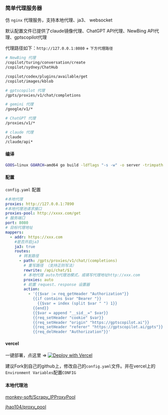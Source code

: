 ### 简单代理服务器

仿 `nginx` 代理服务，支持本地代理、ja3、 websocket

默认配置文件已提供了claude镜像代理、ChatGPT API代理、NewBing API代理、gptscopilot代理

代理路径如下：`http://127.0.0.1:8080` + `下方代理路径`
```bash
# NewBing 代理
/copilot/turing/conversation/create
/copilot/sydney/ChatHub

/copilot/codex/plugins/available/get
/copilot/images/kblob

# gptscopilot 代理
/gpts/proxies/v1/chat/completions

# gemini 代理
/google/v1/*

# ChatGPT 代理
/proxies/v1/*

# claude 代理
/claude
/claude/api*
```

#### 编译
```bash
GOOS=linux GOARCH=amd64 go build -ldflags "-s -w" -o server -trimpath
```

#### 配置
`config.yaml` 配置
```yaml
#本地代理
proxies: http://127.0.0.1:7890
#本地代理池请求接口
proxies-pool: http://xxxx.com/get
# 服务端口
port: 8080
# 目标代理地址
mappers:
  - addr: https://xxx.com
    #是否开启ja3
    ja3: true
    routes:
      # 转发路径
      - path: /gpts/proxies/v1/chat/(completions)
        # 重写路径 （支持正则写法）
        rewrite: /api/chat/$1
        # 本地代理 auto为代理池模式，或填写代理地址http://xxx.com
        proxies: auto
        # 前置 request、response 设置器
        action:
          - '{{$var := req_getHeader "Authorization"}}
            {{if contains $var "Bearer "}}
              {{$var = index (split $var " ") 1}}
            {{end}}
            {{$var = append "__sid__=" $var}}
            {{req_setHeader "cookie" $var}}
            {{req_setHeader "origin" "https://gptscopilot.ai"}}
            {{req_setHeader "referer" "https://gptscopilot.ai/gpts"}}
            {{req_delHeader "Authorization"}}'
```
#### vercel
一键部署，点这里 => [![Deploy with Vercel](https://vercel.com/button)](https://vercel.com/new/clone?repository-url=https://github.com/bincooo/single-proxy&repository-name=single-proxy)

建议Fork到自己的github上，修改自己的`config.yaml`文件。并在vercel上的`Environment Variables`配置`CONFIG`


#### 本地代理池

[monkey-soft/Scrapy_IPProxyPool](https://github.com/monkey-soft/Scrapy_IPProxyPool.git)

[jhao104/proxy_pool](https://github.com/jhao104/proxy_pool.git)
